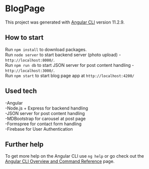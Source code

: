# BlogPage

This project was generated with [Angular CLI](https://github.com/angular/angular-cli) version 11.2.9.

## How to start

Run `npm install` to download packages.<br />
Run `node server` to start backend server (photo upload) - `http://localhost:8000/`.<br />
Run `npm run db` to start JSON server for post content handling -  `http://localhost:3000/`.<br />
Run `npm start` to start blog page app at `http://localhost:4200/`<br />

## Used tech

-Angular<br />
-Node.js + Express for backend handling<br />
-JSON server for post content handling<br />
-MDBootstrap for carousel at post page<br />
-Formspree for contact form handling<br />
-Firebase for User Authentication<br />

## Further help

To get more help on the Angular CLI use `ng help` or go check out the [Angular CLI Overview and Command Reference](https://angular.io/cli) page.
